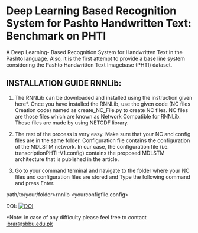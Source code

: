 # Deep Learning Based Recognition System for Pashto Handwritten Text: Benchmark on PHTI
A Deep Learning- Based Recognition System for Handwritten Text in the Pashto language. Also, it is the first attempt to provide a base line system considering the Pashto Handwritten Text Imagebase (PHTI) dataset.

## INSTALLATION GUIDE RNNLib:

1.	The RNNLib can be downloaded and installed using the instruction given here*. Once you have installed the RNNLib, use the given code (NC files Creation code) named as create_NC_File.py to create NC files. NC files are those files which are known as Network Compatible for RNNLib. These files are made by using NETCDF library.
   
3.	The rest of the process is very easy. Make sure that your NC and config files are in the same folder. Configuration file contains the configuration of the MDLSTM network. In our case, the configuration file (i.e. transcriptionPHTI-V1.config) contains the proposed MDLSTM architecture that is published in the article.
4.	Go to your command terminal and navigate to the folder where your NC files and configuration files are stored and Type the following command and press Enter.

path/to/your/folder>rnnlib <yourconfigfile.config>

DOI: [![DOI](https://zenodo.org/badge/DOI/10.5281/zenodo.10527848.svg)](https://doi.org/10.5281/zenodo.10527848)

*Note: in case of any difficulty please feel free to contact ibrar@sbbu.edu.pk

